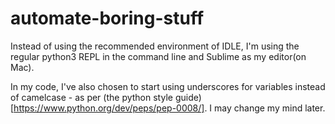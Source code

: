 # automate-boring-stuff

Instead of using the recommended environment of IDLE, I'm using the regular python3 REPL in the command line and Sublime as my editor(on Mac).

In my code, I've also chosen to start using underscores for variables instead of camelcase - as per (the python style guide)[https://www.python.org/dev/peps/pep-0008/]. I may change my mind later.